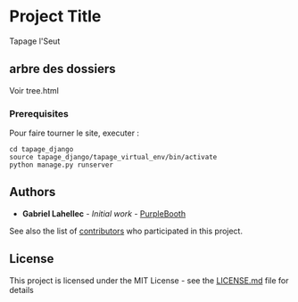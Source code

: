 # Project Title

Tapage l'Seut

## arbre des dossiers

Voir tree.html

### Prerequisites

Pour faire tourner le site, executer :

```
cd tapage_django
source tapage_django/tapage_virtual_env/bin/activate
python manage.py runserver
```


## Authors

* **Gabriel Lahellec** - *Initial work* - [PurpleBooth](https://github.com/PurpleBooth)

See also the list of [contributors](https://github.com/your/project/contributors) who participated in this project.

## License

This project is licensed under the MIT License - see the [LICENSE.md](LICENSE.md) file for details
